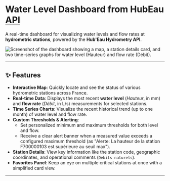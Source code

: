 # Water Level Dashboard from HubEau [API](https://hubeau.eaufrance.fr/page/api-hydrometrie#console)

A real-time dashboard for visualizing water levels and flow rates at **hydrometric stations**, powered by the **Hub'Eau Hydrometry API**.

![Screenshot of the dashboard showing a map, a station details card, and two time-series graphs for water level (Hauteur) and flow rate (Débit).]()

---

## ✨ Features

* **Interactive Map**: Quickly locate and see the status of various hydrometric stations across France.
* **Real-time Data**: Displays the most recent **water level** (*Hauteur*, in mm) and **flow rate** (*Débit*, in L/s) measurements for selected stations.
* **Time Series Charts**: Visualize the recent historical trend (up to one month) of water level and flow rate.
* **Custom Thresholds & Alerting**:
    * Set personalized minimum and maximum thresholds for both level and flow.
    * Receive a clear alert banner when a measured value exceeds a configured maximum threshold (as "Alerte: La hauteur de la station F700000103 est supérieure au seuil max").
* **Station Details**: View key information like the station code, geographic coordinates, and operational comments (`Débits naturels`).
* **Favorites Panel**: Keep an eye on multiple critical stations at once with a simplified card view.

---
